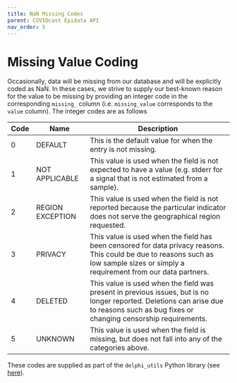 ```yaml
---
title: NaN Missing Codes
parent: COVIDcast Epidata API
nav_order: 5
---
```


# Missing Value Coding

Occasionally, data will be missing from our database and will be explicitly coded as NaN.
In these cases, we strive to supply our best-known reason for the value to be missing by
providing an integer code in the corresponding `missing_` column (i.e. `missing_value`
corresponds to the `value` column). The integer codes are as follows

| Code | Name | Description |
| --- | --- | --- |
| 0 | DEFAULT | This is the default value for when the entry is not missing. |
| 1 | NOT APPLICABLE | This value is used when the field is not expected to have a value (e.g. stderr for a signal that is not estimated from a sample). |
| 2 | REGION EXCEPTION | This value is used when the field is not reported because the particular indicator does not serve the geographical region requested. |
| 3 | PRIVACY | This value is used when the field has been censored for data privacy reasons. This could be due to reasons such as low sample sizes or simply a requirement from our data partners. |
| 4 | DELETED | This value is used when the field was present in previous issues, but is no longer reported. Deletions can arise due to reasons such as bug fixes or changing censorship requirements. |
| 5 | UNKNOWN | This value is used when the field is missing, but does not fall into any of the categories above. |

These codes are supplied as part of the `delphi_utils` Python library (see [here](https://pypi.org/project/delphi-utils/)).
